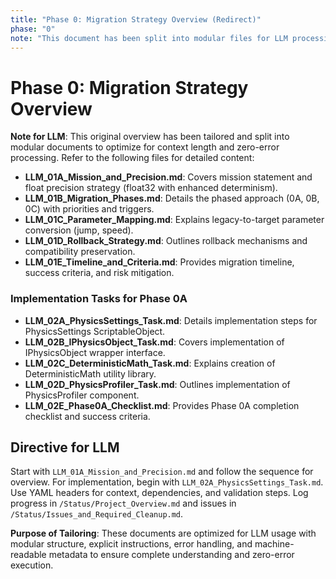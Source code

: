 ```yaml
---
title: "Phase 0: Migration Strategy Overview (Redirect)"
phase: "0"
note: "This document has been split into modular files for LLM processing. See below for references."
---
```


# Phase 0: Migration Strategy Overview

**Note for LLM**: This original overview has been tailored and split into modular documents to optimize for context length and zero-error processing. Refer to the following files for detailed content:

- **LLM_01A_Mission_and_Precision.md**: Covers mission statement and float precision strategy (float32 with enhanced determinism).
- **LLM_01B_Migration_Phases.md**: Details the phased approach (0A, 0B, 0C) with priorities and triggers.
- **LLM_01C_Parameter_Mapping.md**: Explains legacy-to-target parameter conversion (jump, speed).
- **LLM_01D_Rollback_Strategy.md**: Outlines rollback mechanisms and compatibility preservation.
- **LLM_01E_Timeline_and_Criteria.md**: Provides migration timeline, success criteria, and risk mitigation.

### Implementation Tasks for Phase 0A
- **LLM_02A_PhysicsSettings_Task.md**: Details implementation steps for PhysicsSettings ScriptableObject.
- **LLM_02B_IPhysicsObject_Task.md**: Covers implementation of IPhysicsObject wrapper interface.
- **LLM_02C_DeterministicMath_Task.md**: Explains creation of DeterministicMath utility library.
- **LLM_02D_PhysicsProfiler_Task.md**: Outlines implementation of PhysicsProfiler component.
- **LLM_02E_Phase0A_Checklist.md**: Provides Phase 0A completion checklist and success criteria.

## Directive for LLM
Start with `LLM_01A_Mission_and_Precision.md` and follow the sequence for overview. For implementation, begin with `LLM_02A_PhysicsSettings_Task.md`. Use YAML headers for context, dependencies, and validation steps. Log progress in `/Status/Project_Overview.md` and issues in `/Status/Issues_and_Required_Cleanup.md`.

**Purpose of Tailoring**: These documents are optimized for LLM usage with modular structure, explicit instructions, error handling, and machine-readable metadata to ensure complete understanding and zero-error execution.
